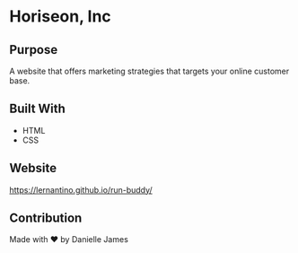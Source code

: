 # Horiseon, Inc

## Purpose
A website that offers marketing strategies that targets your online customer base. 

## Built With
* HTML
* CSS

## Website
https://lernantino.github.io/run-buddy/

## Contribution
Made with ❤️ by Danielle James


